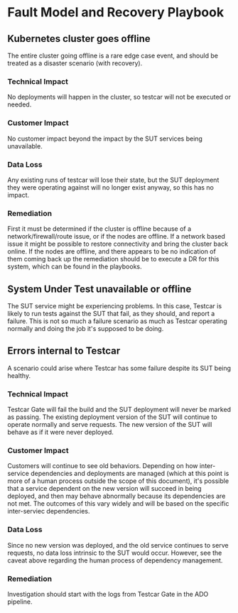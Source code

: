 # Fault Model and Recovery Playbook

## Kubernetes cluster goes offline
The entire cluster going offline is a rare edge case event, and should be treated as a disaster scenario (with recovery).

### Technical Impact
No deployments will happen in the cluster, so testcar will not be executed or needed.

### Customer Impact
No customer impact beyond the impact by the SUT services being unavailable.

### Data Loss
Any existing runs of testcar will lose their state, but the SUT deployment they were operating against will no longer exist anyway, so this has no impact.

### Remediation
First it must be determined if the cluster is offline because of a network/firewall/route issue, or if the nodes are offline. If a network based issue it might be possible to restore connectivity and bring the cluster back online. If the nodes are offline, and there appears to be no indication of them coming back up the remediation should be to execute a DR for this system, which can be found in the playbooks.

## System Under Test unavailable or offline
The SUT service might be experiencing problems. In this case, Testcar is likely to run tests against the SUT that fail, as they should, and report a failure. This is not so much a failure scenario as much as Testcar operating normally and doing the job it's supposed to be doing.

## Errors internal to Testcar
A scenario could arise where Testcar has some failure despite its SUT being healthy.

### Technical Impact
Testcar Gate will fail the build and the SUT deployment will never be marked as passing. The existing deployment version of the SUT will continue to operate normally and serve requests. The new version of the SUT will behave as if it were never deployed.

### Customer Impact
Customers will continue to see old behaviors. Depending on how inter-service dependencies and deployments are managed (which at this point is more of a human process outside the scope of this document), it's possible that a service dependent on the new version will succeed in being deployed, and then may behave abnormally because its dependencies are not met. The outcomes of this vary widely and will be based on the specific inter-serviec dependencies.

### Data Loss
Since no new version was deployed, and the old service continues to serve requests, no data loss intrinsic to the SUT would occur. However, see the caveat above regarding the human process of dependency management.

### Remediation
Investigation should start with the logs from Testcar Gate in the ADO pipeline.